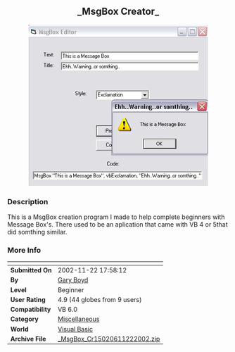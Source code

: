 ﻿<div align="center">

## \_MsgBox Creator\_

<img src="PIC200211222058524731.gif">
</div>

### Description

This is a MsgBox creation program I made to help complete beginners with Message Box's. There used to be an aplication that came with VB 4 or 5that did somthing similar.
 
### More Info
 


<span>             |<span>
---                |---
**Submitted On**   |2002-11-22 17:58:12
**By**             |[Gary Boyd](https://github.com/Planet-Source-Code/PSCIndex/blob/master/ByAuthor/gary-boyd.md)
**Level**          |Beginner
**User Rating**    |4.9 (44 globes from 9 users)
**Compatibility**  |VB 6\.0
**Category**       |[Miscellaneous](https://github.com/Planet-Source-Code/PSCIndex/blob/master/ByCategory/miscellaneous__1-1.md)
**World**          |[Visual Basic](https://github.com/Planet-Source-Code/PSCIndex/blob/master/ByWorld/visual-basic.md)
**Archive File**   |[\_MsgBox\_Cr15020611222002\.zip](https://github.com/Planet-Source-Code/gary-boyd-msgbox-creator__1-40973/archive/master.zip)








